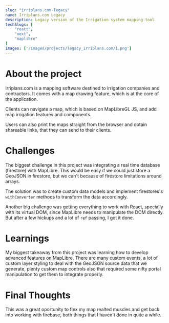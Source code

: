 ```yaml
---
slug: "irriplans.com-legacy"
name: Irriplans.com Legacy
description: Legacy version of the Irrigation system mapping tool
techSlugs: [
    "react",
    "next",
    "maplibre"
]
images: ['/images/projects/legacy_irriplans.com/1.png']
---
```


# About the project

Irriplans.com is a mapping software destined to irrigation companies and contractors. It comes with a map drawing feature, which is at the core of the application.

Clients can navigate a map, which is based on MapLibreGL JS, and add map irrigation features and components.

Users can also print the maps straight from the browser and obtain shareable links, that they can send to their clients.

# Challenges

The biggest challenge in this project was integrating a real time database (firestore) with MapLibre. This would be easy if we could just store a GeoJSON in firestore, but we can't because of firestore limitations around arrays.

The solution was to create custom data models and implement firestores's `withConverter` methods to transform the data accordingly.

Another big challenge was getting everything to work with React, specially with its virtual DOM, since MapLibre needs to manipulate the DOM directly. But after a few hickups and a lot of `ref` passing, I got it done.

# Learnings

My biggest takeaway from this project was learning how to develop advanced features on MapLibre. There are many custom events, a lot of custom layer styling to deal with the GeoJSON source data that we generate, plenty custom map controls also that required some nifty portal manipulation to get them to integrate properly.

# Final Thoughts

This was a great oportunity to flex my map realted muscles and get back into working with firebase, both things that I haven't done in quite a while.